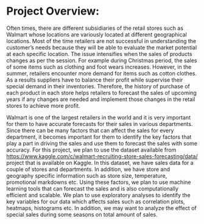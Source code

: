 # Project Overview:
Often times, there are different subsidiaries of the retail stores such as Walmart whose locations are variously located at different geographical locations. Most of the time retailers are not successful in understanding the customer’s needs because they will be able to evaluate the market potential at each specific location. The issue intensifies when the sales of products changes as per the session. For example during Christmas period, the sales of some items such as clothing and foot wears increases. However, in the summer, retailers encounter more demand for items such as cotton clothes. As a results suppliers have to balance their profit while supervise their special demand in their inventories. Therefore, the history of purchase of each product in each store helps retailers to forecast the sales of upcoming years if any changes are needed and implement those changes in the retail stores to achieve more profit.

Walmart is one of the largest retailers in the world and it is very important for them to have accurate forecasts for their sales in various departments. Since there can be many factors that can affect the sales for every department, it becomes important for them to identify the key factors that play a part in driving the sales and use them to forecast the sales with some accuracy. For this project, we plan to use the dataset available from https://www.kaggle.com/c/walmart-recruiting-store-sales-forecasting/data/ project that is  available on Kaggle. In this dataset, we have sales data for a couple of stores and departments. In addition, we have store and geography specific information such as store size, temperature, promotional markdowns etc. Using these factors, we plan to use machine learning tools that can forecast the sales and is also computationally efficient and scalable. We plan to use exploratory analyses to identify the key variables for our data which affects sales such as correlation plots, heatmaps, histograms etc. In addition, we may want to analyze the effect of special sales during some seasons on total amount of sales. 
